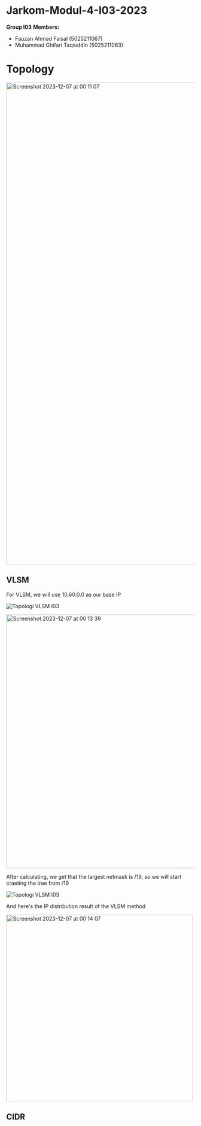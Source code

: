 # Jarkom-Modul-4-I03-2023

**Group I03** 
**Members:** 
- Fauzan Ahmad Faisal (5025211067)
- Muhammad Ghifari Taqiuddin (5025211063)

# Topology
<img width="1288" alt="Screenshot 2023-12-07 at 00 11 07" src="https://github.com/ghifarit53/Jarkom-Modul-4-I03-2023/assets/59758342/03f4f899-97b4-4d69-b4d7-01fde74a84aa">

## VLSM
For VLSM, we will use 10.60.0.0 as our base IP

![Topologi VLSM I03](https://github.com/ghifarit53/Jarkom-Modul-4-I03-2023/assets/59758342/94da0b94-2b0d-482a-902a-e666c1e3705e)

<img width="678" alt="Screenshot 2023-12-07 at 00 13 39" src="https://github.com/ghifarit53/Jarkom-Modul-4-I03-2023/assets/59758342/2b8bf262-0e53-4788-b6d3-6ecdc58a6697">

After calculating, we get that the largest netmask is /19, so we will start craeting the tree from /19

![Topologi VLSM I03](https://github.com/ghifarit53/Jarkom-Modul-4-I03-2023/assets/59758342/1c2a7c93-ebdd-4cf7-97d1-a77efe0f7185)

And here's the IP distribution result of the VLSM method

<img width="499" alt="Screenshot 2023-12-07 at 00 14 07" src="https://github.com/ghifarit53/Jarkom-Modul-4-I03-2023/assets/59758342/1cd5be0e-2ffb-40bc-850a-d9f61e20f221">

## CIDR